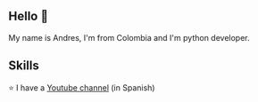 ## Hello 👋

My name is Andres, I'm from Colombia and I'm python developer.

## Skills

⭐ I have a [Youtube channel](https://www.youtube.com/channel/UCj5WYkcZwQSoQlOHuL_AaGQ) (in Spanish)